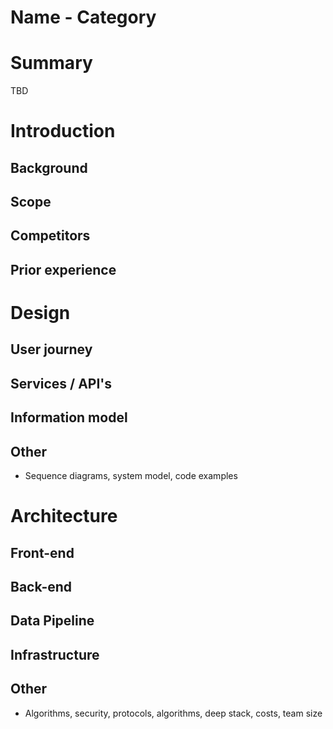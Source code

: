 # Name - Category

# Summary

TBD

# Introduction

## Background

## Scope

## Competitors

## Prior experience

# Design

## User journey

## Services / API's

## Information model

## Other

- Sequence diagrams, system model, code examples

# Architecture

## Front-end

## Back-end

## Data Pipeline

## Infrastructure

## Other

- Algorithms, security, protocols, algorithms, deep stack, costs, team size
